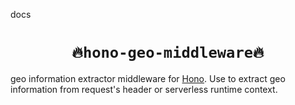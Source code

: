 docs<h1 align="center"> <code>🔥hono-geo-middleware🔥</code> </h1>

geo information extractor middleware for [Hono](https://hono.dev/). Use to
extract geo information from request's header or serverless runtime context.

